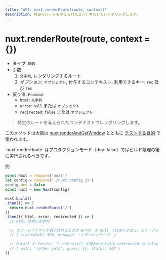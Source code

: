 ```yaml
---
title: "API: nuxt.renderRoute(route, context)"
description: 特定のルートを与えられたコンテキストでレンダリングします。
---
```


<!-- title: "API: nuxt.renderRoute(route, context)" -->
<!-- description: Render a specific route with a given context. -->

# nuxt.renderRoute(route, context = {})

<!-- - Type: `Function` -->
<!-- - Arguments: -->
<!--   1. `String`, route to render -->
<!--   2. *Optional*, `Object`, context given, available keys: `req` & `res` -->
<!-- - Returns: `Promise` -->
<!--   - `html`: `String` -->
<!--   - `error`: `null` or `Object` -->
<!--   - `redirected`: `false` or `Object` -->

- タイプ: `関数`
- 引数:
  1. `文字列`, レンダリングするルート
  2. *オプション*, `オブジェクト`, 付与するコンテキスト, 利用できるキー: `req` 及び `res`
- 戻り値: `Promise`
  - `html`: `文字列`
  - `error`: `null` または `オブジェクト`
  - `redirected`: `false` または `オブジェクト`

<!-- \> Render a specific route with a given context. -->

> 特定のルートを与えられたコンテキストでレンダリングします。

<!-- This method should be used mostly for [test purposes](guide/development-tools#end-to-end-testing) as well with [nuxt.renderAndGetWindow](/api/nuxt-render-and-get-window). -->

このメソッドは大抵は [nuxt.renderAndGetWindow](/api/nuxt-render-and-get-window) とともに [テストする目的](guide/development-tools#end-to-end-testing) で使われます。

<!-- <p class="Alert Alert--info">`nuxt.renderRoute` should be executed after the build process in production mode (dev: false).</p> -->

<p class="Alert Alert--info">`nuxt.renderRoute` はプロダクションモード（dev: false）ではビルド処理の後に実行されるべきです。</p>

<!-- Example: -->

例:

<!-- ```js -->
<!-- const Nuxt = require('nuxt') -->
<!-- let config = require('./nuxt.config.js') -->
<!-- config.dev = false -->
<!-- const nuxt = new Nuxt(config) -->

<!-- nuxt.build() -->
<!-- .then(() => { -->
<!--   return nuxt.renderRoute('/') -->
<!-- }) -->
<!-- .then(({ html, error, redirected }) => { -->
<!--   // html will be always a string -->

<!--   // error not null when the error layout is displayed, the error format is: -->
<!--   // { statusCode: 500, message: 'My error message' } -->

<!--   // redirect is not false when redirect() has been used in data() or fetch() -->
<!--   // { path: '/other-path', query: {}, status: 302 } -->
<!-- }) -->
<!-- ``` -->

```js
const Nuxt = require('nuxt')
let config = require('./nuxt.config.js')
config.dev = false
const nuxt = new Nuxt(config)

nuxt.build()
.then(() => {
  return nuxt.renderRoute('/')
})
.then(({ html, error, redirected }) => {
  // html は常に文字列

  // エラーレイアウトが表示されるときは error は null ではありません。エラーフォーマットは下記:
  // { statusCode: 500, message: 'エラーメッセージ' }

  // data() や fetch() で redirect() が使われたときは redirected は false ではありません
  // { path: '/other-path', query: {}, status: 302 }
})
```
